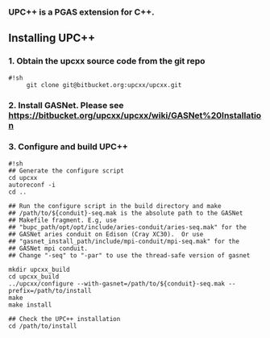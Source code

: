 ### UPC\+\+ is a PGAS extension for C\+\+. ###

## Installing UPC\+\+ ##

###  1. Obtain the upcxx source code from the git repo ###

```
#!sh
     git clone git@bitbucket.org:upcxx/upcxx.git
```


### 2. Install GASNet.  Please see https://bitbucket.org/upcxx/upcxx/wiki/GASNet%20Installation ###

### 3. Configure and build UPC\+\+ ###

``` 
#!sh
## Generate the configure script 
cd upcxx
autoreconf -i
cd ..

## Run the configure script in the build directory and make
## /path/to/${conduit}-seq.mak is the absolute path to the GASNet
## Makefile fragment. E.g, use
## "bupc_path/opt/opt/include/aries-conduit/aries-seq.mak" for the
## GASNet aries conduit on Edison (Cray XC30).  Or use
## "gasnet_install_path/include/mpi-conduit/mpi-seq.mak" for the
## GASNet mpi conduit.  
## Change "-seq" to "-par" to use the thread-safe version of gasnet

mkdir upcxx_build
cd upcxx_build
../upcxx/configure --with-gasnet=/path/to/${conduit}-seq.mak --prefix=/path/to/install
make
make install

## Check the UPC++ installation
cd /path/to/install
```